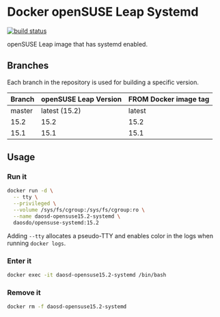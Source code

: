 # Docker openSUSE Leap Systemd

[![build status](https://img.shields.io/docker/cloud/build/daosdo/opensuse-systemd)](https://hub.docker.com/repository/docker/daosdo/opensuse-systemd)

openSUSE Leap image that has systemd enabled.

## Branches

Each branch in the repository is used for building a specific version.

| Branch | openSUSE Leap Version | FROM Docker image tag |
| ------ | --------------------- | --------------------- |
| master | latest (15.2)         | latest                |
| 15.2   | 15.2                  | 15.2                  |
| 15.1   | 15.1                  | 15.1                  |

## Usage

### Run it

```bash
docker run -d \
  -- tty \
  --privileged \
  --volume /sys/fs/cgroup:/sys/fs/cgroup:ro \
  --name daosd-opensuse15.2-systemd \
  daosdo/opensuse-systemd:15.2
```

Adding `--tty` allocates a pseudo-TTY and enables color in the logs when
running `docker logs`.

### Enter it

```bash
docker exec -it daosd-opensuse15.2-systemd /bin/bash
```

### Remove it

```bash
docker rm -f daosd-opensuse15.2-systemd
```
